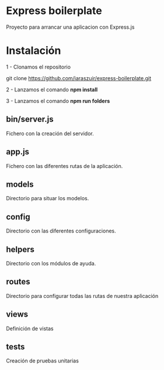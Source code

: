 # Express boilerplate 

Proyecto para arrancar una aplicacion con Express.js


# Instalación

1 - Clonamos el repositorio

git clone https://github.com/iaraszuir/express-boilerplate.git

2 - Lanzamos el comando **npm install**

3 - Lanzamos el comando **npm run folders**

## bin/server.js

Fichero con la creación del servidor.

## app.js

Fichero con las diferentes rutas de la aplicación.

## models

Directorio para situar los modelos.

## config

Directorio con las diferentes configuraciones.

## helpers

Directorio con los módulos de ayuda.

## routes

Directorio para configurar todas las rutas de nuestra aplicación

## views

Definición de vistas

## tests

Creación de pruebas unitarias